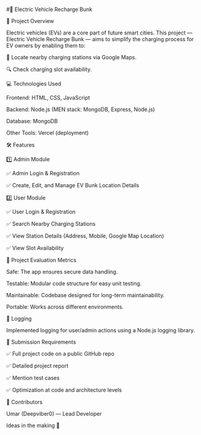 #🚗 Electric Vehicle Recharge Bunk

📌 Project Overview

Electric vehicles (EVs) are a core part of future smart cities. This project — Electric Vehicle Recharge Bunk — aims to simplify the charging process for EV owners by enabling them to:

📍 Locate nearby charging stations via Google Maps.

🔍 Check charging slot availability.

💻 Technologies Used

Frontend: HTML, CSS, JavaScript

Backend: Node.js (MEN stack: MongoDB, Express, Node.js)

Database: MongoDB

Other Tools: Vercel (deployment)

🛠️ Features

1️⃣ Admin Module

✅ Admin Login & Registration

✅ Create, Edit, and Manage EV Bunk Location Details

2️⃣ User Module

✅ User Login & Registration

✅ Search Nearby Charging Stations

✅ View Station Details (Address, Mobile, Google Map Location)

✅ View Slot Availability

🧪 Project Evaluation Metrics

Safe: The app ensures secure data handling.

Testable: Modular code structure for easy unit testing.

Maintainable: Codebase designed for long-term maintainability.

Portable: Works across different environments.

📝 Logging

Implemented logging for user/admin actions using a Node.js logging library.

📁 Submission Requirements

✅ Full project code on a public GitHub repo

✅ Detailed project report

✅ Mention test cases

✅ Optimization at code and architecture levels

🌟 Contributors

Umar (Deepviber0) — Lead Developer

Ideas in the making 🚀

